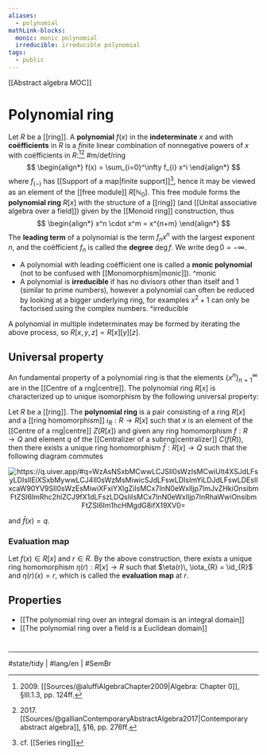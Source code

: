 ```yaml
---
aliases:
  - polynomial
mathLink-blocks:
  monic: monic polynomial
  irreducible: irreducible polynomial
tags:
  - public
---
```

[[Abstract algebra MOC]]
# Polynomial ring

Let $R$ be a [[ring]].
A **polynomial** $f(x)$ in the **indeterminate** $x$ and with **coëfficients** in $R$ is a _finite_ linear combination of nonnegative powers of $x$ with coëfficients in $R$:[^2009][^2017] #m/def/ring
$$
\begin{align*}
f(x) = \sum_{i=0}^\infty f_{i} x^i
\end{align*}
$$
where $f_{(-)}$ has [[Support of a map|finite support]][^cf],
hence it may be viewed as an element of the [[free module]] $R[\mathbb{N}_{0}]$.
This free module forms the **polynomial ring** $R[x]$ with the structure of a [[ring]] (and [[Unital associative algebra over a field]]) given by the [[Monoid ring]] construction, thus
$$
\begin{align*}
x^n \cdot x^m = x^{n+m}
\end{align*}
$$
The **leading term** of a polynomial is the term $f_{n}x^n$ with the largest exponent $n$,
and the coëfficient $f_{n}$ is called the **degree** $\deg f$.
We write $\deg 0 = -\infty$.

- A polynomial with leading coëfficient one is called a **monic polynomial** (not to be confused with [[Monomorphism|monic]]). ^monic
 - A polynomial is **irreducible** if has no divisors other than itself and $1$ (similar to prime numbers),
   however a polynomial can often be reduced by looking at a bigger underlying ring,
   for examples $x^2 + 1$ can only be factorised using the complex numbers. ^irreducible

A polynomial in multiple indeterminates may be formed by iterating the above process, so $R[x,y,z]=R[x][y][z]$.

  [^cf]: cf. [[Series ring]]
  [^2009]: 2009\. [[Sources/@aluffiAlgebraChapter2009|Algebra: Chapter 0]], §III.1.3, pp. 124ff.
  [^2017]: 2017\. [[Sources/@gallianContemporaryAbstractAlgebra2017|Contemporary abstract algebra]], §16, pp. 276ff.

## Universal property

An fundamental property of a polynomial ring is that the elements $\{ x^n \}_{n=1}^\infty$ are in the [[Centre of a rng|centre]].
The polynomial ring $R[x]$ is characterized up to unique isomorphism by the following universal property:

Let $R$ be a [[ring]]. The **polynomial ring** is a pair consisting of a ring $R[x]$ and a [[ring homomorphism]] $\iota_{R} : R \to R[x]$ such that $x$ is an element of the [[Centre of a rng|centre]] $Z(R[x])$ and given any ring homomorphism $f : R \to Q$ and element $q$ of the [[Centralizer of a subrng|centralizer]] $C(f(R))$, then there exists a unique ring homomorphism $\bar{f} : R[x] \to Q$ such that the following diagram commutes

<p align="center"><img align="center" src="https://i.upmath.me/svg/%0A%5Cusetikzlibrary%7Bcalc%7D%0A%5Cusetikzlibrary%7Bdecorations.pathmorphing%7D%0A%5Ctikzset%7Bcurve%2F.style%3D%7Bsettings%3D%7B%231%7D%2Cto%20path%3D%7B(%5Ctikztostart)%0A%20%20%20%20..%20controls%20(%24(%5Ctikztostart)!%5Cpv%7Bpos%7D!(%5Ctikztotarget)!%5Cpv%7Bheight%7D!270%3A(%5Ctikztotarget)%24)%0A%20%20%20%20and%20(%24(%5Ctikztostart)!1-%5Cpv%7Bpos%7D!(%5Ctikztotarget)!%5Cpv%7Bheight%7D!270%3A(%5Ctikztotarget)%24)%0A%20%20%20%20..%20(%5Ctikztotarget)%5Ctikztonodes%7D%7D%2C%0A%20%20%20%20settings%2F.code%3D%7B%5Ctikzset%7Bquiver%2F.cd%2C%231%7D%0A%20%20%20%20%20%20%20%20%5Cdef%5Cpv%23%231%7B%5Cpgfkeysvalueof%7B%2Ftikz%2Fquiver%2F%23%231%7D%7D%7D%2C%0A%20%20%20%20quiver%2F.cd%2Cpos%2F.initial%3D0.35%2Cheight%2F.initial%3D0%7D%0A%25%20TikZ%20arrowhead%2Ftail%20styles.%0A%5Ctikzset%7Btail%20reversed%2F.code%3D%7B%5Cpgfsetarrowsstart%7Btikzcd%20to%7D%7D%7D%0A%5Ctikzset%7B2tail%2F.code%3D%7B%5Cpgfsetarrowsstart%7BImplies%5Breversed%5D%7D%7D%7D%0A%5Ctikzset%7B2tail%20reversed%2F.code%3D%7B%5Cpgfsetarrowsstart%7BImplies%7D%7D%7D%0A%25%20TikZ%20arrow%20styles.%0A%5Ctikzset%7Bno%20body%2F.style%3D%7B%2Ftikz%2Fdash%20pattern%3Don%200%20off%201mm%7D%7D%0A%25%20https%3A%2F%2Fq.uiver.app%2F%23q%3DWzAsNSxbMCwwLCJSIl0sWzIsMCwiUlt4XSJdLFsyLDIsIlEiXSxbMywwLCJ4Il0sWzMsMiwicSJdLFswLDIsImYiLDJdLFswLDEsIlxcaW90YV9SIl0sWzEsMiwiXFxiYXIgZiIsMCx7InN0eWxlIjp7ImJvZHkiOnsibmFtZSI6ImRhc2hlZCJ9fX1dLFszLDQsIiIsMCx7InN0eWxlIjp7InRhaWwiOnsibmFtZSI6Im1hcHMgdG8ifX19XV0%3D%0A%5Cbegin%7Btikzcd%7D%5Bampersand%20replacement%3D%5C%26%5D%0A%09R%20%5C%26%5C%26%20%7BR%5Bx%5D%7D%20%5C%26%20x%20%5C%5C%0A%09%5C%5C%0A%09%5C%26%5C%26%20Q%20%5C%26%20q%0A%09%5Carrow%5B%22%7B%5Ciota_R%7D%22%2C%20from%3D1-1%2C%20to%3D1-3%5D%0A%09%5Carrow%5B%22f%22'%2C%20from%3D1-1%2C%20to%3D3-3%5D%0A%09%5Carrow%5B%22%7B%5Cbar%20f%7D%22%2C%20dashed%2C%20from%3D1-3%2C%20to%3D3-3%5D%0A%09%5Carrow%5Bmaps%20to%2C%20from%3D1-4%2C%20to%3D3-4%5D%0A%5Cend%7Btikzcd%7D%0A#invert" alt="https://q.uiver.app/#q=WzAsNSxbMCwwLCJSIl0sWzIsMCwiUlt4XSJdLFsyLDIsIlEiXSxbMywwLCJ4Il0sWzMsMiwicSJdLFswLDIsImYiLDJdLFswLDEsIlxcaW90YV9SIl0sWzEsMiwiXFxiYXIgZiIsMCx7InN0eWxlIjp7ImJvZHkiOnsibmFtZSI6ImRhc2hlZCJ9fX1dLFszLDQsIiIsMCx7InN0eWxlIjp7InRhaWwiOnsibmFtZSI6Im1hcHMgdG8ifX19XV0=" /></p>

and $\bar{f}(x) = q$.

### Evaluation map

Let $f(x) \in R[x]$ and $r \in R$.
By the above construction,
there exists a unique ring homomorphism $\eta(r) : R[x] \to R$ such that $\eta(r)\, \iota_{R} = \id_{R}$ and $\eta(r)(x) = r$,
which is called the **evaluation map** at $r$.


## Properties

- [[The polynomial ring over an integral domain is an integral domain]]
- [[The polynomial ring over a field is a Euclidean domain]]




#
---
#state/tidy | #lang/en | #SemBr
